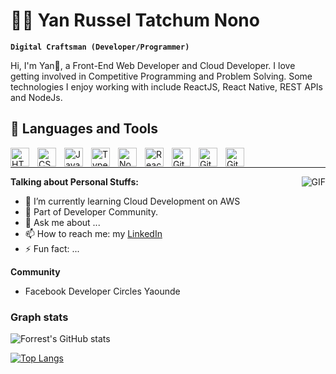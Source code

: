 # 👨‍💻 Yan Russel Tatchum Nono

**`Digital Craftsman (Developer/Programmer)`**

Hi, I'm Yan🙌, a Front-End Web Developer and Cloud Developer. I love getting involved in Competitive Programming and Problem Solving. Some technologies I enjoy working with include ReactJS, React Native, REST APIs and NodeJs.

## 🧰 Languages and Tools

<img align="left" alt="HTML" width="30px" style="padding-right:10px;" src="https://cdn.jsdelivr.net/gh/devicons/devicon/icons/html5/html5-plain.svg" />

<img align="left" alt="CSS" width="30px" style="padding-right:10px;" src="https://cdn.jsdelivr.net/gh/devicons/devicon/icons/css3/css3-plain.svg" />

<img align="left" alt="JavaScript" width="30px" style="padding-right:10px;" src="https://cdn.jsdelivr.net/gh/devicons/devicon/icons/javascript/javascript-plain.svg" />

<img align="left" alt="TypeScript" width="30px" style="padding-right:10px;" src="https://cdn.jsdelivr.net/gh/devicons/devicon/icons/typescript/typescript-plain.svg" />

<img align="left" alt="NodeJS" width="30px" style="padding-right:10px;" src="https://cdn.jsdelivr.net/gh/devicons/devicon/icons/nodejs/nodejs-original.svg" />

<img align="left" alt="React" width="30px" style="padding-right:10px;" src="https://cdn.jsdelivr.net/gh/devicons/devicon/icons/react/react-original.svg" />

<img align="left" alt="Git" width="30px" style="padding-right:10px;" src="https://cdn.jsdelivr.net/gh/devicons/devicon/icons/git/git-original.svg" />

<img align="left" alt="GitHub" width="30px" style="padding-right:10px;" src="https://cdn.jsdelivr.net/gh/devicons/devicon/icons/github/github-original.svg" />

<img align="left" alt="GitHub" width="30px" style="padding-right:10px;" src="https://cdn.jsdelivr.net/gh/devicons/devicon/icons/vscode/vscode-original.svg" />
<br/>

---

<img align="right" alt="GIF" src="https://media.giphy.com/media/USV0ym3bVWQJJmNu3N/giphy.gif" />

**Talking about Personal Stuffs:**

- 🌱 I’m currently learning Cloud Development on AWS
- 👯 Part of Developer Community.
- 💬 Ask me about ...
- 📫 How to reach me: my [LinkedIn](https://www.linkedin.com/in/yan-russel-tatchum-nono-4b8696197/)
- ⚡ Fun fact: ...

**Community**

- Facebook Developer Circles Yaounde

### Graph stats

![Forrest's GitHub stats](https://github-readme-stats.vercel.app/api?username=tatchumnono&show_icons=true&theme=xcode)

[![Top Langs](https://github-readme-stats.vercel.app/api/top-langs/?username=tatchumnono&layout=compact)](https://github.com/TatchumNono/)

<!-- ![GitHub Streak](https://streak-stats.demolab.com?user=ForrestKnight&theme=gruvbox&border_radius=4.5) -->
<!--
**TatchumNono/TatchumNono** is a ✨ _special_ ✨ repository because its `README.md` (this file) appears on your GitHub profile.

Here are some ideas to get you started:

- 🔭 I’m currently working on ...
- 🌱 I’m currently learning ...
- 👯 I’m looking to collaborate on ...
- 🤔 I’m looking for help with ...
- 💬 Ask me about ...
- 📫 How to reach me: ...
- 😄 Pronouns: ...
- ⚡ Fun fact: ...

theme: gruvbox and xcode
  -->
